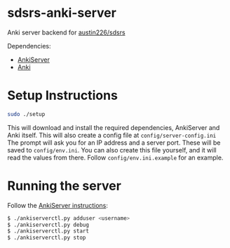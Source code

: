 # sdsrs-anki-server
Anki server backend for [austin226/sdsrs](https://github.com/austin226/sdsrs)

Dependencies:
* [AnkiServer](https://github.com/dsnopek/anki-sync-server)
* [Anki](https://apps.ankiweb.net/)

# Setup Instructions
```bash
sudo ./setup
```

This will download and install the required dependencies, AnkiServer and Anki itself.
This will also create a config file at `config/server-config.ini`
The prompt will ask you for an IP address and a server port. These will
be saved to `config/env.ini`. You can also create this file yourself, and it will
read the values from there. Follow `config/env.ini.example` for an example.

# Running the server
Follow the [AnkiServer instructions](https://github.com/dsnopek/anki-sync-server#configuring-and-running-your-anki-server):

```bash
$ ./ankiserverctl.py adduser <username>
$ ./ankiserverctl.py debug
$ ./ankiserverctl.py start
$ ./ankiserverctl.py stop
```
